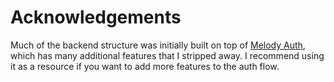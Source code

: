 # Acknowledgements

Much of the backend structure was initially built on top of [Melody Auth](https://github.com/ValueMelody/melody-auth), which has many additional features that I stripped away. I recommend using it as a resource if you want to add more features to the auth flow.
